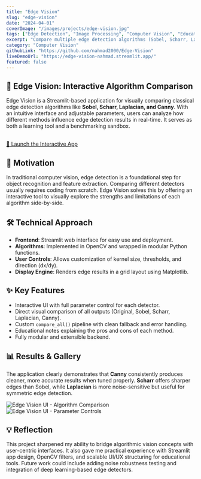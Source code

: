 ```yaml
---
title: "Edge Vision"
slug: "edge-vision"
date: "2024-04-01"
coverImage: "/images/projects/edge-vision.jpg"
tags: ["Edge Detection", "Image Processing", "Computer Vision", "Educational Tools", "Visualization"]
excerpt: "Compare multiple edge detection algorithms (Sobel, Scharr, Laplacian, Canny) with real-time visualization and interactive parameter control."
category: "Computer Vision"
githubLink: "https://github.com/nahmad2000/Edge-Vision"
liveDemoUrl: "https://edge-vision-nahmad.streamlit.app/"
featured: false
---
```


<div class="project-prose-container">

## 🔬 Edge Vision: Interactive Algorithm Comparison

Edge Vision is a Streamlit-based application for visually comparing classical edge detection algorithms like **Sobel, Scharr, Laplacian, and Canny**. With an intuitive interface and adjustable parameters, users can analyze how different methods influence edge detection results in real-time. It serves as both a learning tool and a benchmarking sandbox.

<br/>
<a href="https://edge-vision-nahmad.streamlit.app/" target="_blank" rel="noopener noreferrer" class="project-cta-link">
    🚀 Launch the Interactive App
</a>

## 🎯 Motivation
In traditional computer vision, edge detection is a foundational step for object recognition and feature extraction. Comparing different detectors usually requires coding from scratch. Edge Vision solves this by offering an interactive tool to visually explore the strengths and limitations of each algorithm side-by-side.

## 🛠️ Technical Approach
- **Frontend**: Streamlit web interface for easy use and deployment.
- **Algorithms**: Implemented in OpenCV and wrapped in modular Python functions.
- **User Controls**: Allows customization of kernel size, thresholds, and direction (dx/dy).
- **Display Engine**: Renders edge results in a grid layout using Matplotlib.

## ✨ Key Features
- Interactive UI with full parameter control for each detector.
- Direct visual comparison of all outputs (Original, Sobel, Scharr, Laplacian, Canny).
- Custom `compare_all()` pipeline with clean fallback and error handling.
- Educational notes explaining the pros and cons of each method.
- Fully modular and extensible backend.

## 📊 Results & Gallery
The application clearly demonstrates that **Canny** consistently produces cleaner, more accurate results when tuned properly. **Scharr** offers sharper edges than Sobel, while **Laplacian** is more noise-sensitive but useful for symmetric edge detection.

<div class="project-gallery">
    <img src="/images/projects/edge-vision/demo1.png" alt="Edge Vision UI - Algorithm Comparison" />
    <img src="/images/projects/edge-vision/demo2.png" alt="Edge Vision UI - Parameter Controls" />
</div>

## 💡 Reflection
This project sharpened my ability to bridge algorithmic vision concepts with user-centric interfaces. It also gave me practical experience with Streamlit app design, OpenCV filters, and scalable UI/UX structuring for educational tools. Future work could include adding noise robustness testing and integration of deep learning-based edge detectors.

</div>